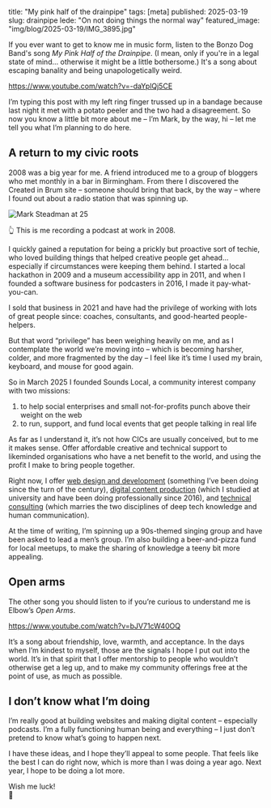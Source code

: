 title: "My pink half of the drainpipe"
tags: [meta]
published: 2025-03-19
slug: drainpipe
lede: "On not doing things the normal way"
featured_image: "img/blog/2025-03-19/IMG_3895.jpg"

If you ever want to get to know me in music form, listen to the Bonzo Dog Band's song _My Pink Half of the Drainpipe_. (I mean, only if you're in a legal state of mind... otherwise it might be a little bothersome.) It's a song about escaping banality and being unapologetically weird.

https://www.youtube.com/watch?v=-daYplQj5CE

I’m typing this post with my left ring finger trussed up in a bandage because last night it met with a potato peeler and the two had a disagreement. So now you know a little bit more about me – I’m Mark, by the way, hi – let me tell you what I’m planning to do here.

## A return to my civic roots
2008 was a big year for me. A friend introduced me to a group of bloggers who met monthly in a bar in Birmingham. From there I discovered the Created in Brum site – someone should bring that back, by the way – where I found out about a radio station that was spinning up.

![Mark Steadman at 25](img/blog/2025-03-19/2546914409_78406c8e97.jpg)

👆 This is me recording a podcast at work in 2008.

I quickly gained a reputation for being a prickly but proactive sort of techie, who loved building things that helped creative people get ahead… especially if circumstances were keeping them behind. I started a local hackathon in 2009 and a museum accessibility app in 2011, and when I founded a software business for podcasters in 2016, I made it pay-what-you-can.

I sold that business in 2021 and have had the privilege of working with lots of great people since: coaches, consultants, and good-hearted people-helpers.

But that word “privilege” has been weighing heavily on me, and as I contemplate the world we’re moving into – which is becoming harsher, colder, and more fragmented by the day – I feel like it’s time I used my brain, keyboard, and mouse for good again.

So in March 2025 I founded Sounds Local, a community interest company with two missions:

1. to help social enterprises and small not-for-profits punch above their weight on the web
2. to run, support, and fund local events that get people talking in real life

As far as I understand it, it’s not how CICs are usually conceived, but to me it makes sense. Offer affordable creative and technical support to likeminded organisations who have a net benefit to the world, and using the profit I make to bring people together.

Right now, I offer [web design and development](/websites/) (something I’ve been doing since the turn of the century), [digital content production](/production/) (which I studied at university and have been doing professionally since 2016), and [technical consulting](/consulting/) (which marries the two disciplines of deep tech knowledge and human communication).

At the time of writing, I’m spinning up a 90s-themed singing group and have been asked to lead a men’s group. I’m also building a beer-and-pizza fund for local meetups, to make the sharing of knowledge a teeny bit more appealing.

## Open arms
The other song you should listen to if you’re curious to understand me is Elbow’s _Open Arms_.

https://www.youtube.com/watch?v=bJV71cW40OQ

It’s a song about friendship, love, warmth, and acceptance. In the days when I’m kindest to myself, those are the signals I hope I put out into the world. It’s in that spirit that I offer mentorship to people who wouldn’t otherwise get a leg up, and to make my community offerings free at the point of use, as much as possible.

## I don’t know what I’m doing
I’m really good at building websites and making digital content – especially podcasts. I’m a fully functioning human being and everything – I just don’t pretend to know what’s going to happen next.

I have these ideas, and I hope they’ll appeal to some people. That feels like the best I can do right now, which is more than I was doing a year ago. Next year, I hope to be doing a lot more.

Wish me luck!  
🤞
